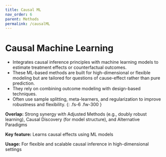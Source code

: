 ```yaml
---
title: Causal ML
nav_order: 6
parent: Methods
permalink: /causalML
---
```


# Causal Machine Learning

 - Integrates causal inference principles with machine learning models to estimate treatment effects or counterfactual outcomes.
 - These ML-based methods are built for high-dimensional or flexible modeling but are tailored for questions of cause-effect rather than pure prediction.
 - They rely on combining outcome modeling with design-based techniques.
 - Often use sample splitting, meta-learners, and regularization to improve robustness and flexibility.
{: .fs-6 .fw-300 }

**Overlap:**
Strong synergy with Adjusted Methods (e.g., doubly robust learning), Causal Discovery (for model structure), and Alternative Paradigms

**Key feature:**
Learns causal effects using ML models

**Usage:**
For flexible and scalable causal inference in high-dimensional settings